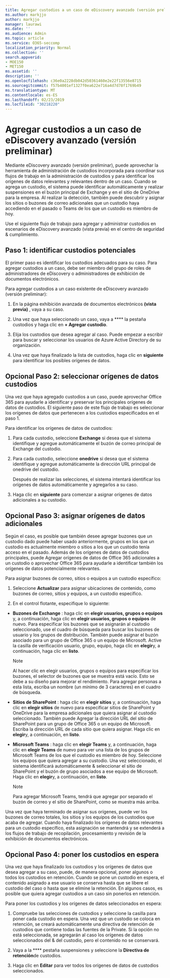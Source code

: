 ```yaml
---
title: Agregar custodios a un caso de eDiscovery avanzado (versión preliminar)
ms.author: markjjo
author: markjjo
manager: laurawi
ms.date: ''
ms.audience: Admin
ms.topic: article
ms.service: O365-seccomp
localization_priority: Normal
ms.collection: ''
search.appverid:
- MOE150
- MET150
ms.assetid: ''
description: ''
ms.openlocfilehash: c36e0a2228db042d50361460e2e22f13556e8715
ms.sourcegitcommit: f57b4001ef1327f0ea622e716a4d7d78f1769b49
ms.translationtype: MT
ms.contentlocale: es-ES
ms.lasthandoff: 02/23/2019
ms.locfileid: "30218220"
---
```

# <a name="add-custodians-to-an-advanced-ediscovery-preview-case"></a>Agregar custodios a un caso de eDiscovery avanzado (versión preliminar)

Mediante eDiscovery avanzado (versión preliminar), puede aprovechar la herramienta de administración de custodios incorporada para coordinar sus flujos de trabajo en la administración de custodios y para identificar los orígenes de datos relevantes y relevantes dentro de un caso. Cuando se agrega un custodio, el sistema puede identificar automáticamente y realizar suspensiones en el buzón principal de Exchange y en el sitio de OneDrive para la empresa. Al realizar la detección, también puede descubrir y asignar los sitios o buzones de correo adicionales que un custodio haya accediendo en el pasado o Teams de los que un custodio es miembro de hoy.

Use el siguiente flujo de trabajo para agregar y administrar custodios en escenarios de eDiscovery avanzado (vista previa) en el centro de seguridad & cumplimiento. 

## <a name="step-1-identify-potential-custodians"></a>Paso 1: identificar custodios potenciales

El primer paso es identificar los custodios adecuados para su caso. Para agregar custodios a un caso, debe ser miembro del grupo de roles de administradores de eDiscovery o administradores de exhibición de documentos electrónicos.   

Para agregar custodios a un caso existente de eDiscovery avanzado (versión preliminar):

1. En la página exhibición avanzada de documentos electrónicos **(vista previa)** , vaya a su caso.
 
2. Una vez que haya seleccionado un caso, vaya a **** la pestaña custodios y haga clic en **+ Agregar custodio**. 
 
3. Elija los custodios que desea agregar al caso. Puede empezar a escribir para buscar y seleccionar los usuarios de Azure Active Directory de su organización.
 
4. Una vez que haya finalizado la lista de custodios, haga clic en **siguiente** para identificar los posibles orígenes de datos. 
   
## <a name="optional-step-2-select-custodian-data-sources"></a>Opcional Paso 2: seleccionar orígenes de datos custodios

Una vez que haya agregado custodios a un caso, puede aprovechar Office 365 para ayudarle a identificar y preservar los principales orígenes de datos de custodios. El siguiente paso de este flujo de trabajo es seleccionar los orígenes de datos que pertenecen a los custodios especificados en el paso 1. 

Para identificar los orígenes de datos de custodios: 

1. Para cada custodio, seleccione **Exchange** si desea que el sistema identifique y agregue automáticamente el buzón de correo principal de Exchange del custodio. 
 
2. Para cada custodio, seleccione **onedrive** si desea que el sistema identifique y agregue automáticamente la dirección URL principal de onedrive del custodio. 

    Después de realizar las selecciones, el sistema intentará identificar los orígenes de datos automáticamente y agregarlos a su caso.
 
4. Haga clic en **siguiente** para comenzar a asignar orígenes de datos adicionales a su custodio.

## <a name="optional-step-3-map-additional-data-sources"></a>Opcional Paso 3: asignar orígenes de datos adicionales

Según el caso, es posible que también desee agregar buzones que un custodio dado puede haber usado anteriormente, grupos en los que un custodio es actualmente miembro o sitios a los que un custodio tenía acceso en el pasado. Además de los orígenes de datos de custodios principales, puede Agregar orígenes de datos de Office 365 adicionales a un custodio o aprovechar Office 365 para ayudarle a identificar también los orígenes de datos potencialmente relevantes. 

Para asignar buzones de correo, sitios o equipos a un custodio específico:

1. Seleccione **Actualizar** para asignar ubicaciones de contenido, como buzones de correo, sitios y equipos, a un custodio específico. 

2. En el control flotante, especifique lo siguiente:
   
  -  **Buzones de Exchange** : haga clic en **elegir usuarios, grupos o equipos** y, a continuación, haga clic en **elegir usuarios, grupos o equipos** de nuevo. Para especificar los buzones que se asignarán al custodio seleccionado, use el cuadro de búsqueda para buscar los buzones de usuario y los grupos de distribución. También puede asignar el buzón asociado para un grupo de Office 365 o un equipo de Microsoft. Active la casilla de verificación usuario, grupo, equipo, haga clic en **elegir**y, a continuación, haga clic en **listo**.

      > [!NOTE]
      > Al hacer clic en elegir usuarios, grupos o equipos para especificar los buzones, el selector de buzones que se muestra está vacío. Esto se debe a su diseño para mejorar el rendimiento. Para agregar personas a esta lista, escriba un nombre (un mínimo de 3 caracteres) en el cuadro de búsqueda.
     
   - **Sitios de SharePoint** : haga clic en **elegir sitios** y, a continuación, haga clic en **elegir sitios** de nuevo para especificar sitios de SharePoint y OneDrive para la empresa adicionales que quiera asignar al custodio seleccionado. También puede Agregar la dirección URL del sitio de SharePoint para un grupo de Office 365 o un equipo de Microsoft. Escriba la dirección URL de cada sitio que quiera asignar. Haga clic en **elegir**y, a continuación, en **listo**.
   - **Microsoft Teams** : haga clic en **elegir Teams** y, a continuación, haga clic en **elegir Teams** de nuevo para ver una lista de los grupos de Microsoft Teams de los que el custodio es miembro de hoy. Seleccione los equipos que quiera agregar a su custodio. Una vez seleccionado, el sistema identificará automáticamente & seleccionar el sitio de SharePoint y el buzón de grupo asociados a ese equipo de Microsoft. Haga clic en **elegir**y, a continuación, en **listo**.
        
      > [!NOTE]
      > Para agregar Microsoft Teams, tendrá que agregar por separado el buzón de correo y el sitio de SharePoint, como se muestra más arriba.

Una vez que haya terminado de asignar sus orígenes, puede ver los buzones de correo totales, los sitios y los equipos de los custodios que acaba de agregar. Cuando haya finalizado los orígenes de datos relevantes para un custodio específico, esta asignación se mantendrá y se extenderá a los flujos de trabajo de recopilación, procesamiento y revisión de la exhibición de documentos electrónicos. 

## <a name="optional-step-4-place-custodians-on-hold"></a>Opcional Paso 4: poner los custodios en espera

 Una vez que haya finalizado los custodios y los orígenes de datos que desea agregar a su caso, puede, de manera opcional, poner algunos o todos los custodios en retención. Cuando se pone un custodio en espera, el contenido asignado a ese usuario se conserva hasta que se libere el custodio del caso o hasta que se elimine la retención. En algunos casos, es posible que quiera agregar custodios a un caso sin ponerlos en retención. 

Para poner los custodios y los orígenes de datos seleccionados en espera:

1. Compruebe las selecciones de custodios y seleccione la casilla para poner cada custodio en espera. Una vez que un custodio se coloca en retención, se creará automáticamente una directiva de retención de custodios que contiene todas las fuentes de la Private. Si la opción no está seleccionada, se agregarán al caso los orígenes de datos seleccionados del & del custodio, pero el contenido no se conservará.

2. Vaya a la **** pestaña suspensiones y seleccione la **Directiva de retención**de custodios. 

3. Haga clic en **Editar** para ver todos los orígenes de datos de custodios seleccionados.
